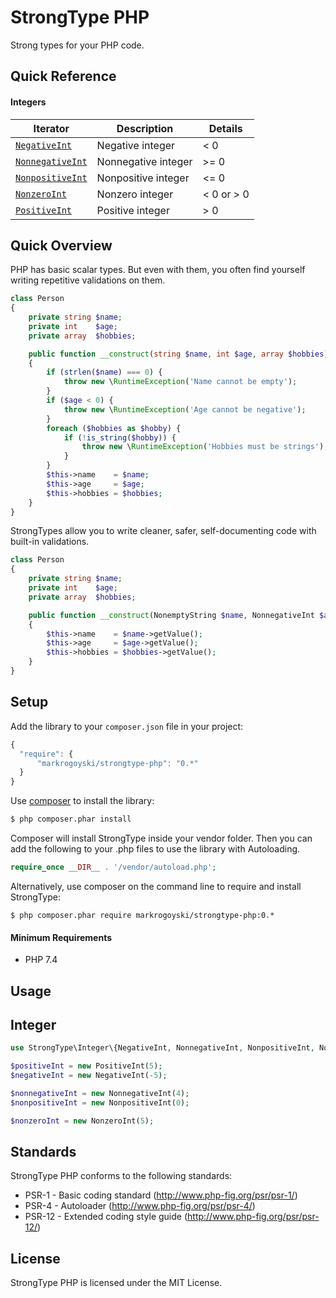 # StrongType PHP

Strong types for your PHP code.


Quick Reference
-----------

#### Integers
| Iterator | Description | Details |
| ----------- | ----------- | ----------- |
| [`NegativeInt`](#Integer) | Negative integer| < 0 |
| [`NonnegativeInt`](#Integer) | Nonnegative integer| >= 0 |
| [`NonpositiveInt`](#Integer) | Nonpositive integer| <= 0 |
| [`NonzeroInt`](#Integer) | Nonzero integer| < 0 or > 0 |
| [`PositiveInt`](#Integer) | Positive integer| > 0 |

Quick Overview
-----------
PHP has basic scalar types. But even with them, you often find yourself writing repetitive validations on them.

```php
class Person
{
    private string $name;
    private int    $age;
    private array  $hobbies;

    public function __construct(string $name, int $age, array $hobbies)
    {
        if (strlen($name) === 0) {
            throw new \RuntimeException('Name cannot be empty');
        }
        if ($age < 0) {
            throw new \RuntimeException('Age cannot be negative');
        }
        foreach ($hobbies as $hobby) {
            if (!is_string($hobby)) {
                throw new \RuntimeException('Hobbies must be strings');
            }
        }
        $this->name    = $name;
        $this->age     = $age;
        $this->hobbies = $hobbies;
    }
}
```

StrongTypes allow you to write cleaner, safer, self-documenting code with built-in validations.

```php
class Person
{
    private string $name;
    private int    $age;
    private array  $hobbies;

    public function __construct(NonemptyString $name, NonnegativeInt $age, ArrayOfStrings $hobbies)
    {
        $this->name    = $name->getValue();
        $this->age     = $age->getValue();
        $this->hobbies = $hobbies->getValue();
    }
}
```

Setup
-----

 Add the library to your `composer.json` file in your project:

```javascript
{
  "require": {
      "markrogoyski/strongtype-php": "0.*"
  }
}
```

Use [composer](http://getcomposer.org) to install the library:

```bash
$ php composer.phar install
```

Composer will install StrongType inside your vendor folder. Then you can add the following to your
.php files to use the library with Autoloading.

```php
require_once __DIR__ . '/vendor/autoload.php';
```

Alternatively, use composer on the command line to require and install StrongType:

```
$ php composer.phar require markrogoyski/strongtype-php:0.*
```

#### Minimum Requirements
 * PHP 7.4


Usage
-----


## Integer

```php
use StrongType\Integer\{NegativeInt, NonnegativeInt, NonpositiveInt, NonzeroInt, PositiveInt};

$positiveInt = new PositiveInt(5);
$negativeInt = new NegativeInt(-5);

$nonnegativeInt = new NonnegativeInt(4);
$nonpositiveInt = new NonpositiveInt(0);

$nonzeroInt = new NonzeroInt(5);
```

Standards
---------

StrongType PHP conforms to the following standards:

 * PSR-1  - Basic coding standard (http://www.php-fig.org/psr/psr-1/)
 * PSR-4  - Autoloader (http://www.php-fig.org/psr/psr-4/)
 * PSR-12 - Extended coding style guide (http://www.php-fig.org/psr/psr-12/)

License
-------

StrongType PHP is licensed under the MIT License.